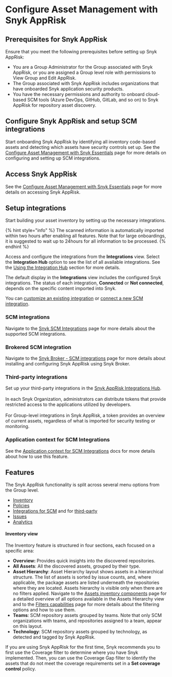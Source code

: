 # Configure Asset Management with Snyk AppRisk

## Prerequisites for Snyk AppRisk

Ensure that you meet the following prerequisites before setting up Snyk AppRisk:

* You are a Group Administrator for the Group associated with Snyk AppRisk, or you are assigned a Group level role with permissions to View Group and Edit AppRisk.
* The Group associated with Snyk AppRisk includes organizations that have onboarded Snyk application security products.
* You have the necessary permissions and authority to onboard cloud-based SCM tools (Azure DevOps, GitHub, GitLab, and so on) to Snyk AppRisk for repository asset discovery.

## Configure Snyk AppRisk and setup SCM integrations

Start onboarding Snyk AppRisk by identifying all inventory code-based assets and detecting which assets have security controls set up. See the [Configure Asset Management with Snyk Essentials](configure-asset-management-with-snyk-essentials.md#configure-snyk-essentials-and-setup-scm-integrations) page for more details on configuring and setting up SCM integrations.

## Access Snyk AppRisk

See the [Configure Asset Management with Snyk Essentials](configure-snyk-apprisk-integrations.md#access-snyk-apprisk) page for more details on accessing Snyk AppRisk.

## Setup integrations <a href="#setup-integrations" id="setup-integrations"></a>

Start building your asset inventory by setting up the necessary integrations.

{% hint style="info" %}
The scanned information is automatically imported within two hours after enabling all features.  Note that for large onboardings, it is suggested to wait up to 24hours for all information to be processed.
{% endhint %}

Access and configure the integrations from the **Integrations** view. Select the **Integration Hub** option to see the list of all available integrations. See the [Using the Integration Hub](../../../scm-ide-and-ci-cd-integrations/snyk-scm-integrations/#using-the-integration-hub) section for more details.

The default display in the **Integrations** view includes the configured Snyk integrations. The status of each integration, **Connected** or **Not connected**, depends on the specific content imported into Snyk.

You can [customize an existing integration](../../../getting-started/snyk-web-ui.md#edit-an-integration) or [connect a new SCM integration](../../../scm-ide-and-ci-cd-integrations/snyk-scm-integrations/#group-level-snyk-essentials-scm-integrations).

### SCM integrations

Navigate to the [Snyk SCM Integrations](../../../scm-ide-and-ci-cd-integrations/snyk-scm-integrations/#group-level-snyk-essentials-scm-integrations) page for more details about the supported SCM integrations.

### Brokered SCM integration <a href="#brokered-scm-integration" id="brokered-scm-integration"></a>

Navigate to the [Snyk Broker - SCM integrations](../../../enterprise-setup/snyk-broker/using-snyk-essentials-with-snyk-broker.md#scm-integrations) page for more details about installing and configuring Snyk AppRisk using Snyk Broker.

### Third-party integrations

Set up your third-party integrations in the [Snyk AppRisk Integrations Hub](../../../getting-started/snyk-web-ui.md#manage-integrations-for-asset-discovery-asset-coverage-and-issues-from-third-party-vendors). \
\
In each Snyk Organization, administrators can distribute tokens that provide restricted access to the applications utilized by developers. \
\
For Group-level integrations in Snyk AppRisk, a token provides an overview of current assets, regardless of what is imported for security testing or monitoring.

### Application context for SCM Integrations

See the [Application context for SCM Integrations](../../../scm-ide-and-ci-cd-integrations/snyk-scm-integrations/application-context-for-scm-integrations/) docs for more details about how to use this feature.

## Features

The Snyk AppRisk functionality is split across several menu options from the Group level.&#x20;

* [Inventory](../../../manage-assets/)
* [Policies](../../../manage-risk/policies/assets-policies/)
* [Integrations for SCM](../../../scm-ide-and-ci-cd-integrations/snyk-scm-integrations/#group-level-snyk-essentials-scm-integrations) and for [third-party](../../../integrate-with-snyk/#integrations-for-snyk-apprisk)
* [Issues](../../../manage-risk/prioritize-issues-for-fixing/)
* [Analytics](../../../manage-risk/enterprise-analytics/application-analytics.md)

#### Inventory view

The Inventory feature is structured in four sections, each focused on a specific area:

* **Overview:** Provides quick insights into the discovered repositories.
* **All Assets**: All the discovered assets, grouped by their type.
* **Asset Hierarchy**: Asset Hierarchy layout shows assets in a hierarchical structure. The list of assets is sorted by issue counts, and, where applicable, the package assets are listed underneath the repositories where they are located. Assets hierarchy is visible only when there are no filters applied. Navigate to the [Assets inventory components](../../../manage-assets/assets-inventory-components.md) page for a detailed overview of all options available in the Assets Hierarchy view and to the [Filters capabilities](../../../manage-assets/assets-inventory-features.md#filters-capabilities) page for more details about the filtering options and how to use them.
* **Teams**: SCM repository assets grouped by teams. Note that only SCM organizations with teams, and repositories assigned to a team, appear on this layout.
* **Technology**: SCM repository assets grouped by technology, as detected and tagged by Snyk AppRisk.

If you are using Snyk AppRisk for the first time, Snyk recommends you to first use the Coverage filter to determine where you have Snyk implemented. Then, you can use the Coverage Gap filter to identify the assets that do not meet the coverage requirements set in a **Set coverage control** policy.

